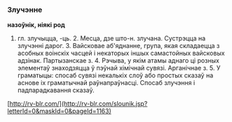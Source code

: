 ### Злучэнне
**назоўнік, ніякі род**

1. гл. злучыцца, -ць. 2. Месца, дзе што-н. злучана. Сустрэцца на злучэнні дарог. 3. Вайсковае аб'яднанне, група, якая складаецца з асобных воінскіх часцей і некаторых іншых самастойных вайсковых адзінак. Партызанскае з. 4. Рэчыва, у якім атамы аднаго ці розных элементаў знаходзяцца ў пэўнай хімічнай сувязі. Арганічнае з. 5. У граматыцы: спосаб сувязі некалькіх слоў або простых сказаў на аснове іх граматычнай раўнапраўнасці. Спосаб злучэння і падпарадкавання сказаў.

<a rel="author">[http://rv-blr.com/](http://rv-blr.com/slounik.jsp?letterId=0&maskId=0&pageId=1163)</a>
